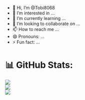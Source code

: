 - 👋 Hi, I’m @Tobi8068
- 👀 I’m interested in ...
- 🌱 I’m currently learning ...
- 💞️ I’m looking to collaborate on ...
- 📫 How to reach me ...
- 😄 Pronouns: ...
- ⚡ Fun fact: ...

# 📊 GitHub Stats:
![](https://github-readme-stats.vercel.app/api?username=tobi8068&theme=dark&hide_border=false&include_all_commits=false&count_private=false)<br/>
![](https://github-readme-streak-stats.herokuapp.com/?user=tobi8068&theme=dark&hide_border=false)<br/>
![](https://github-readme-stats.vercel.app/api/top-langs/?username=tobi8068&theme=dark&hide_border=false&include_all_commits=false&count_private=false&layout=compact)

<!---
Tobi8068/Tobi8068 is a ✨ special ✨ repository because its `README.md` (this file) appears on your GitHub profile.
You can click the Preview link to take a look at your changes.
--->
